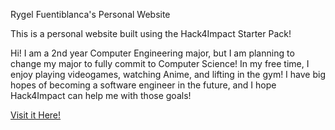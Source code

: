 Rygel Fuentiblanca's Personal Website

This is a personal website built using the Hack4Impact Starter Pack!

Hi!  I am a 2nd year Computer Engineering major, but I am planning to change my major to fully commit to Computer Science!  In my free time, I enjoy playing videogames, watching Anime, and lifting in the gym! I have big hopes of becoming a software engineer in the future, and I hope Hack4Impact can help me with those goals!

[Visit it Here!](https://rygelfuenti.github.io)
